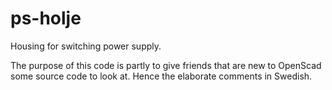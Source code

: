 ps-holje
========

Housing for switching power supply.

The purpose of this code is partly to give friends that are new to OpenScad
some source code to look at. Hence the elaborate comments in Swedish.
